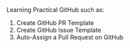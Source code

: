 Learning Practical GitHub such as:
1. Create GitHub PR Template
2. Create GitHub Issue Template
3. Auto-Assign a Pull Request on GitHub


